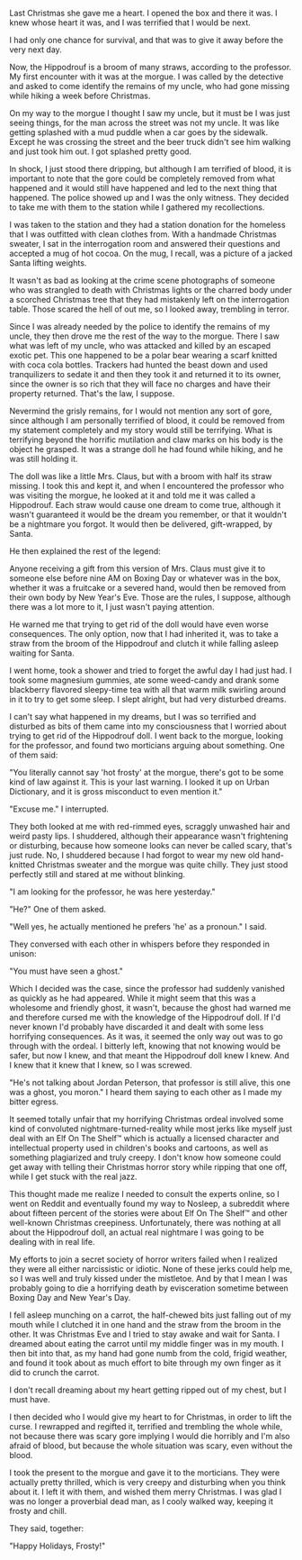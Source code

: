 Last Christmas she gave me a heart. I opened the box and there it was. I knew whose heart it was, and I was terrified that I would be next.

I had only one chance for survival, and that was to give it away before the very next day.

Now, the Hippodrouf is a broom of many straws, according to the professor. My first encounter with it was at the morgue. I was called by the detective and asked to come identify the remains of my uncle, who had gone missing while hiking a week before Christmas.

On my way to the morgue I thought I saw my uncle, but it must be I was just seeing things, for the man across the street was not my uncle. It was like getting splashed with a mud puddle when a car goes by the sidewalk. Except he was crossing the street and the beer truck didn't see him walking and just took him out. I got splashed pretty good.

In shock, I just stood there dripping, but although I am terrified of blood, it is important to note that the gore could be completely removed from what happened and it would still have happened and led to the next thing that happened. The police showed up and I was the only witness. They decided to take me with them to the station while I gathered my recollections.

I was taken to the station and they had a station donation for the homeless that I was outfitted with clean clothes from. With a handmade Christmas sweater, I sat in the interrogation room and answered their questions and accepted a mug of hot cocoa. On the mug, I recall, was a picture of a jacked Santa lifting weights.

It wasn't as bad as looking at the crime scene photographs of someone who was strangled to death with Christmas lights or the charred body under a scorched Christmas tree that they had mistakenly left on the interrogation table. Those scared the hell of out me, so I looked away, trembling in terror.

Since I was already needed by the police to identify the remains of my uncle, they then drove me the rest of the way to the morgue. There I saw what was left of my uncle, who was attacked and killed by an escaped exotic pet. This one happened to be a polar bear wearing a scarf knitted with coca cola bottles. Trackers had hunted the beast down and used tranquilizers to sedate it and then they took it and returned it to its owner, since the owner is so rich that they will face no charges and have their property returned. That's the law, I suppose.

Nevermind the grisly remains, for I would not mention any sort of gore, since although I am personally terrified of blood, it could be removed from my statement completely and my story would still be terrifying. What is terrifying beyond the horrific mutilation and claw marks on his body is the object he grasped. It was a strange doll he had found while hiking, and he was still holding it.

The doll was like a little Mrs. Claus, but with a broom with half its straw missing. I took this and kept it, and when I encountered the professor who was visiting the morgue, he looked at it and told me it was called a Hippodrouf. Each straw would cause one dream to come true, although it wasn't guaranteed it would be the dream you remember, or that it wouldn't be a nightmare you forgot. It would then be delivered, gift-wrapped, by Santa.

He then explained the rest of the legend:

Anyone receiving a gift from this version of Mrs. Claus must give it to someone else before nine AM on Boxing Day or whatever was in the box, whether it was a fruitcake or a severed hand, would then be removed from their own body by New Year's Eve. Those are the rules, I suppose, although there was a lot more to it, I just wasn't paying attention.

He warned me that trying to get rid of the doll would have even worse consequences. The only option, now that I had inherited it, was to take a straw from the broom of the Hippodrouf and clutch it while falling asleep waiting for Santa.

I went home, took a shower and tried to forget the awful day I had just had. I took some magnesium gummies, ate some weed-candy and drank some blackberry flavored sleepy-time tea with all that warm milk swirling around in it to try to get some sleep. I slept alright, but had very disturbed dreams.

I can't say what happened in my dreams, but I was so terrified and disturbed as bits of them came into my consciousness that I worried about trying to get rid of the Hippodrouf doll. I went back to the morgue, looking for the professor, and found two morticians arguing about something. One of them said:

"You literally cannot say 'hot frosty' at the morgue, there's got to be some kind of law against it. This is your last warning. I looked it up on Urban Dictionary, and it is gross misconduct to even mention it."

"Excuse me." I interrupted.

They both looked at me with red-rimmed eyes, scraggly unwashed hair and weird pasty lips. I shuddered, although their appearance wasn't frightening or disturbing, because how someone looks can never be called scary, that's just rude. No, I shuddered because I had forgot to wear my new old hand-knitted Christmas sweater and the morgue was quite chilly. They just stood perfectly still and stared at me without blinking.

"I am looking for the professor, he was here yesterday."

"He?" One of them asked.

"Well yes, he actually mentioned he prefers 'he' as a pronoun." I said.

They conversed with each other in whispers before they responded in unison:

"You must have seen a ghost."

Which I decided was the case, since the professor had suddenly vanished as quickly as he had appeared. While it might seem that this was a wholesome and friendly ghost, it wasn't, because the ghost had warned me and therefore cursed me with the knowledge of the Hippodrouf doll. If I'd never known I'd probably have discarded it and dealt with some less horrifying consequences. As it was, it seemed the only way out was to go through with the ordeal. I bitterly left, knowing that not knowing would be safer, but now I knew, and that meant the Hippodrouf doll knew I knew. And I knew that it knew that I knew, so I was screwed.

"He's not talking about Jordan Peterson, that professor is still alive, this one was a ghost, you moron." I heard them saying to each other as I made my bitter egress.

It seemed totally unfair that my horrifying Christmas ordeal involved some kind of convoluted nightmare-turned-reality while most jerks like myself just deal with an Elf On The Shelf™ which is actually a licensed character and intellectual property used in children's books and cartoons, as well as something plagiarized and truly creepy. I don't know how someone could get away with telling their Christmas horror story while ripping that one off, while I get stuck with the real jazz.

This thought made me realize I needed to consult the experts online, so I went on Reddit and eventually found my way to Nosleep, a subreddit where about fifteen percent of the stories were about Elf On The Shelf™ and other well-known Christmas creepiness. Unfortunately, there was nothing at all about the Hippodrouf doll, an actual real nightmare I was going to be dealing with in real life.

My efforts to join a secret society of horror writers failed when I realized they were all either narcissistic or idiotic. None of these jerks could help me, so I was well and truly kissed under the mistletoe. And by that I mean I was probably going to die a horrifying death by evisceration sometime between Boxing Day and New Year's Day.

I fell asleep munching on a carrot, the half-chewed bits just falling out of my mouth while I clutched it in one hand and the straw from the broom in the other. It was Christmas Eve and I tried to stay awake and wait for Santa. I dreamed about eating the carrot until my middle finger was in my mouth. I then bit into that, as my hand had gone numb from the cold, frigid weather, and found it took about as much effort to bite through my own finger as it did to crunch the carrot.

I don't recall dreaming about my heart getting ripped out of my chest, but I must have.

I then decided who I would give my heart to for Christmas, in order to lift the curse. I rewrapped and regifted it, terrified and trembling the whole while, not because there was scary gore implying I would die horribly and I'm also afraid of blood, but because the whole situation was scary, even without the blood.

I took the present to the morgue and gave it to the morticians. They were actually pretty thrilled, which is very creepy and disturbing when you think about it. I left it with them, and wished them merry Christmas. I was glad I was no longer a proverbial dead man, as I cooly walked way, keeping it frosty and chill.

They said, together:

"Happy Holidays, Frosty!"